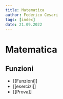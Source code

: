 ```yaml
---
title: Matematica
author: Federico Cesari
tags: [index]
date: 21.09.2022
---
```

# Matematica
## Funzioni
-  [[Funzioni]]
- [[esercizi]]
- [[Prova]]
